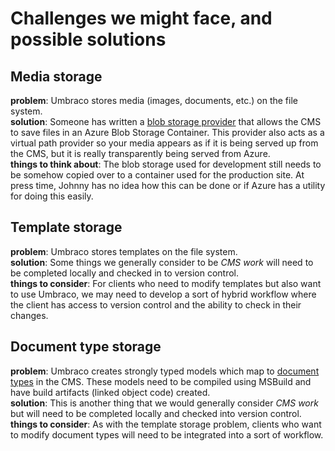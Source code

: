 # Challenges we might face, and possible solutions

## Media storage
**problem**: Umbraco stores media (images, documents, etc.) on the file system.  
**solution**: Someone has written a [blob storage provider](https://github.com/JimBobSquarePants/UmbracoFileSystemProviders.Azure) that allows the CMS to save files in an Azure Blob Storage Container. This provider also acts as a virtual path provider so your media appears as if it is being served up from the CMS, but it is really transparently being served from Azure.  
**things to think about**: The blob storage used for development still needs to be somehow copied over to a container used for the production site. At press time, Johnny has no idea how this can be done or if Azure has a utility for doing this easily.

## Template storage
**problem**: Umbraco stores templates on the file system.  
**solution**: Some things we generally consider to be *CMS work* will need to be completed locally and checked in to version control.  
**things to consider**: For clients who need to modify templates but also want to use Umbraco, we may need to develop a sort of hybrid workflow where the client has access to version control and the ability to check in their changes.

## Document type storage
**problem**: Umbraco creates strongly typed models which map to [document types](https://our.umbraco.org/documentation/tutorials/creating-basic-site/document-types) in the CMS. These models need to be compiled using MSBuild and have build artifacts (linked object code) created.  
**solution**: This is another thing that we would generally consider *CMS work* but will need to be completed locally and checked into version control.  
**things to consider**: As with the template storage problem, clients who want to modify document types will need to be integrated into a sort of workflow.
